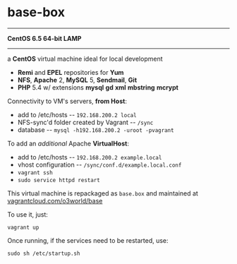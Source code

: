 base-box
====

----
**CentOS 6.5 64-bit LAMP**

----

a **CentOS** virtual machine ideal for local development

* **Remi** and **EPEL** repositories for **Yum**
* **NFS**, **Apache** 2, **MySQL** 5, **Sendmail**, **Git**
* **PHP** 5.4 w/ extensions **mysql** **gd** **xml** **mbstring** **mcrypt**

Connectivity to VM's servers, **from Host**:

* add to /etc/hosts -- `192.168.200.2 local`
* NFS-sync'd folder created by Vagrant -- `/sync`
* database -- `mysql -h192.168.200.2 -uroot -pvagrant`

To add an *additional* Apache **VirtualHost**:

* add to /etc/hosts -- `192.168.200.2 example.local`
* vhost configuration -- `/sync/conf.d/example.local.conf`
* `vagrant ssh`
* `sudo service httpd restart`

This virtual machine is repackaged as `base.box`
and maintained at [vagrantcloud.com/o3world/base](https://vagrantcloud.com/o3world/base)

To use it, just:

`vagrant up`

Once running, if the services need to be restarted, use:

`sudo sh /etc/startup.sh`
